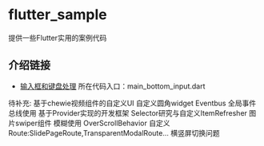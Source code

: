 # flutter_sample

提供一些Flutter实用的案例代码

## 介绍链接

- [输入框和键盘处理](https://juejin.im/post/5e7c164ae51d455c7275d353)
	所在代码入口：main_bottom_input.dart

待补充:
基于chewie视频组件的自定义UI
自定义圆角widget
Eventbus 全局事件总线使用
基于Provider实现的开发框架
Selector研究与自定义ItemRefresher
图片swiper组件
模糊使用
OverScrollBehavior
自定义Route:SlidePageRoute,TransparentModalRoute...
横竖屏切换问题


